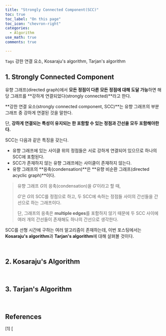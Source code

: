 ```yaml
---
title: "Strongly Connected Component(SCC)"
toc: true
toc_label: "On this page"
toc_icon: "chevron-right"
categories:
  - Algorithm
use_math: true
comments: true

---
```


`Tags` 강한 연결 요소, Kosaraju's algorithm, Tarjan's algorithm

## 1. Strongly Connected Component

유향 그래프(directed graph)에서 **모든 정점이 다른 모든 정점에 대해 도달 가능**하면 해당 그래프를 **강하게 연결되었다(strongly connected)**라고 한다.

**강한 연결 요소(strongly connected component, SCC)**는 유향 그래프의 부분 그래프 중 강하게 연결된 것을 말한다.

단, **강하게 연결되는 특성이 유지되는 한 포함할 수 있는 정점과 간선을 모두 포함해야한다.**

SCC는 다음과 같은 특징을 갖는다.

- 유향 그래프에 있는 사이클 위의 정점들은 서로 강하게 연결되어 있으므로 하나의 SCC에 포함된다.
- SCC가 존재하지 않는 유향 그래프에는 사이클이 존재하지 않는다.
- 유향 그래프의 **응축(condensation)**은 **유향 비순환 그래프(directed acyclic graph)**이다.

> 유향 그래프 $G$의 응축(condensation)을 $G'$이라고 할 때,
> 
> $G'$은 $G$의 SCC를 정점으로 하고, 두 SCC에 속하는 정점들 사이의 간선들을 간선으로 하는 그래프이다.
> 
> 단, 그래프의 응축은 **multiple edges**를 포함하지 않기 때문에 두 SCC 사이에 여러 개의 간선들이 존재해도 하나의 간선으로 생각한다.

SCC를 선형 시간에 구하는 여러 알고리즘이 존재하는데, 이번 포스팅에서는 **Kosaraju's algorithm**과 **Tarjan's algorithm**에 대해 살펴볼 것이다.

<br/>

## 2. Kosaraju's Algorithm

<br/>

## 3. Tarjan's Algorithm

<br/>

## References

[1] [
